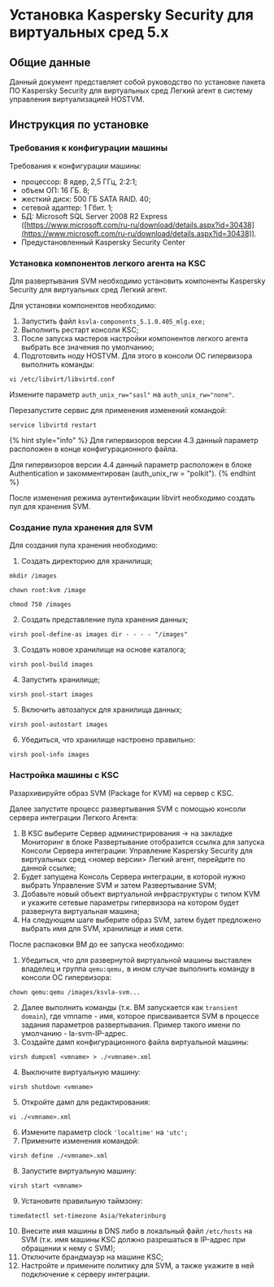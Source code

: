 # Установка Kaspersky Security для виртуальных сред 5.х

## Общие данные

Данный документ представляет собой руководство по установке пакета ПО Kaspersky Security для виртуальных сред Легкий агент в систему управления виртуализацией HOSTVM.

## Инструкция по установке

### Требования к конфигурации машины

Требования к конфигурации машины:

* процессор: 8 ядер, 2,5 ГГц, 2:2:1;
* объем ОП: 16 ГБ. 8;
* жесткий диск: 500 ГБ SATA RAID. 40;
* сетевой адаптер: 1 Гбит. 1;
* БД: Microsoft SQL Server 2008 R2 Express ([https://www.microsoft.com/ru-ru/download/details.aspx?id=30438](https://www.microsoft.com/ru-ru/download/details.aspx?id=30438)).
* Предустановленный Kaspersky Security Center

### **Установка компонентов легкого агента на KSC**

Для развертывания SVM необходимо установить компоненты Kaspersky Security для виртуальных сред Легкий агент.

Для установки компонентов необходимо:

1. Запустить файл `ksvla-components_5.1.0.405_mlg.exe;`
2. Выполнить рестарт консоли KSC;
3. После запуска мастеров настройки компонентов легкого агента выбрать все значения по умолчанию;
4. Подготовить ноду HOSTVM. Для этого в консоли ОС гипервизора выполнить команды:

```
vi /etc/libvirt/libvirtd.conf
```

Измените параметр `auth_unix_rw="sasl"` на `auth_unix_rw="none"`.

Перезапустите сервис для применения изменений командой:

```
service libvirtd restart
```

{% hint style="info" %}
Для гипервизоров версии 4.3 данный параметр расположен в конце конфигурационного файла.

Для гипервизоров версии 4.4 данный параметр расположен в блоке Authentication и закомментирован (auth\_unix\_rw = "polkit").
{% endhint %}

После изменения  режима аутентификации libvirt необходимо создать пул для хранения SVM.

### Создание пула хранения для SVM

Для создания пула хранения необходимо:

1. Создать директорию для хранилища;

```
mkdir /images
```

```
chown root:kvm /image
```

```
chmod 750 /images
```

2. Cоздать представление пула хранения данных;

```
virsh pool-define-as images dir - - - - "/images"
```

3. Создать новое хранилище на основе каталога;

```
virsh pool-build images
```

4. Запустить хранилище;

```
virsh pool-start images
```

5. Включить автозапуск для хранилища данных;

```
virsh pool-autostart images
```

6. Убедиться, что хранилище настроено правильно:

```
virsh pool-info images
```

### Настройка машины с KSC

Разархивируйте образ SVM (Package for KVM) на сервер с KSC.

Далее запустите процесс развертывания SVM c помощью консоли сервера интеграции Легкого Агента:

1. В KSC выберите Сервер администрирования -> на закладке Мониторинг в блоке Развертывание отобразится ссылка для запуска Консоли Сервера интеграции: Управление Kaspersky Security для виртуальных сред <номер версии> Легкий агент, перейдите по данной ссылке;
2. Будет запущена Консоль Сервера интеграции, в которой нужно выбрать Управление SVM и затем Развертывание SVM;
3. Добавьте новый объект виртуальной инфраструктуры с типом KVM и укажите сетевые параметры гипервизора на котором будет развернута виртуальная машина;
4. На следующем шаге выберите образ SVM, затем будет предложено выбрать имя для SVM, хранилище и имя сети.

После распаковки ВМ до ее запуска необходимо:

1. Убедиться, что для развернутой виртуальной машины выставлен владелец и группа `qemu:qemu,` в ином случае выполнить команду в консоли ОС гипервизора:

```
chown qemu:qemu /images/ksvla-svm...
```

2. Далее выполнить команды (т.к. ВМ запускается как `transient domain`), где vmname - имя, которое присваивается SVM в процессе задания параметров развертывания. Пример такого имени по умолчанию - la-svm-IP-адрес.
3. Создайте дамп конфигурационного файла виртуальной машины:

```
virsh dumpxml <vmname> > ./<vmname>.xml
```

4. Выключите виртуальную машину:

```
virsh shutdown <vmname>
```

5. Откройте дамп для редактирования:

```
vi ./<vmname>.xml
```

6. Измените параметр clock `'localtime'` на `'utc';`
7. Примените изменения командой:

```
virsh define ./<vmname>.xml
```

8. Запустите виртуальную машину:

```
virsh start <vmname>
```

9. Установите правильную таймзону:

```
timedatectl set-timezone Asia/Yekaterinburg
```

10. Внесите имя машины в DNS либо в локальный файл `/etc/hosts` на SVM (т.к. имя машины KSC должно разрешаться в IP-адрес при обращении к нему с SVM);
11. Отключите брандмауэр на машине KSC;
12. Настройте и примените политику для SVM, а также укажите в ней подключение к серверу интеграции.
